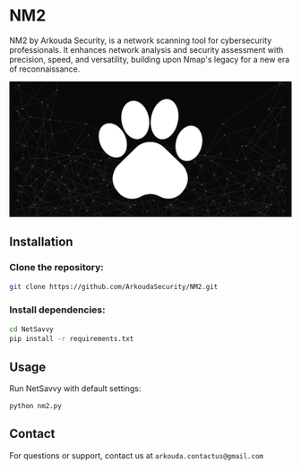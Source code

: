 # NM2
NM2 by Arkouda Security, is a network scanning tool for cybersecurity professionals. It enhances network analysis and security assessment with precision, speed, and versatility, building upon Nmap's legacy for a new era of reconnaissance.

![](https://github.com/yusufmunircloud/AWS-Projects/blob/main/img/general/NGS-10.png?raw=true)

## Installation

### Clone the repository:
```bash
git clone https://github.com/ArkoudaSecurity/NM2.git
```

### Install dependencies:
```bash
cd NetSavvy
pip install -r requirements.txt
```

## Usage
Run NetSavvy with default settings:

```bash
python nm2.py
```

## Contact

For questions or support, contact us at `arkouda.contactus@gmail.com`
